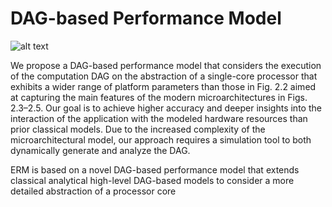 # DAG-based Performance Model

![alt text](https://raw.githubusercontent.com/caparrov/ERM/blob/master/resources/perf-model-overview.png "")



We propose a DAG-based performance model that considers the execution of the computationDAG on the abstraction of a single-core processor that exhibits a wider range of platform parametersthan those in Fig. 2.2 aimed at capturing the main features of the modern microarchitecturesin Figs. 2.3–2.5. Our goal is to achieve higher accuracy and deeper insights into the interactionof the application with the modeled hardware resources than prior classical models. Due to theincreased complexity of the microarchitectural model, our approach requires a simulation tool toboth dynamically generate and analyze the DAG.



ERM is based on a novel DAG-based performance model that extendsclassical analytical high-level DAG-based models to consider a more detailed abstractionof a processor core



